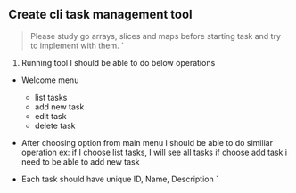 ## Create cli task management tool

> Please study go   arrays, slices and maps before starting task and try to implement with them.
`
1. Running tool I should be able to do below operations

 - Welcome menu
   - list  tasks
   - add new task
   - edit task
   - delete task
 -  After choosing option from main menu I should be able to do similiar operation
    ex:  if I choose list tasks, I will see all tasks
         if choose add task i need to be able to add new task
         
 -  Each task should have unique ID, Name, Description
`
